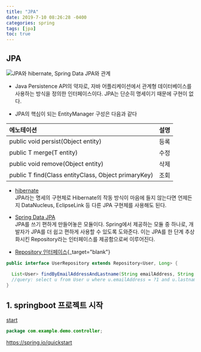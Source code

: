 ```yaml
---
title: "JPA"
date: 2019-7-10 08:26:28 -0400
categories: spring  
tags: [jpa]
toc: true
---
```


## JPA
![JPA와 hibernate, Spring Data JPA와 관계](https://suhwan.dev/images/jpa_hibernate_repository/overall_design.png)

* Java Persistence API의 약자로, 자바 어플리케이션에서 관계형 데이터베이스를 사용하는 방식을 정의한 인터페이스이다. JPA는 단순히 명세이기 때문에 구현이 없다.

 * JPA의 핵심이 되는 EntityManager 구성은 다음과 같다

| 에노테이션                                                 | 설명                |
| :--------------------------------------------------------  | ------------------: |
| public void persist(Object entity)                         | 등록                |
| public <T> T merge(T entity)                               | 수정                |
| public void remove(Object entity)                          | 삭제                |
| public <T> T find(Class<T> entityClass, Object primaryKey) | 조회                |

* [hibernate](http://hibernate.org/orm/documentation/5.4/)  
JPA라는 명세의 구현체로  Hibernate의 작동 방식이 마음에 들지 않는다면 언제든지 DataNucleus, EclipseLink 등 다른 JPA 구현체를 사용해도 된다.  

* [Spring Data JPA](https://docs.spring.io/spring-data/jpa/docs/current/reference/html/#reference)  
JPA를 쓰기 편하게 만들어놓은 모듈이다. Spring에서 제공하는 모듈 중 하나로, 개발자가 JPA를 더 쉽고 편하게 사용할 수 있도록 도와준다. 이는 JPA를 한 단계 추상화시킨 Repository라는 인터페이스를 제공함으로써 이루어진다.

* [Repository 인터페이스](https://docs.spring.io/spring-data/jpa/docs/current/reference/html/#jpa.query-methods.query-creation){_target="blank"}

```java
public interface UserRepository extends Repository<User, Long> {

  List<User> findByEmailAddressAndLastname(String emailAddress, String lastname);
  //query: select u from User u where u.emailAddress = ?1 and u.lastname = ?2
}
```



## 1. springboot 프로젝트 시작  
<a href="https://spring.io/quickstart">start</a>  

```java
package com.example.demo.controller;


```

https://spring.io/quickstart
